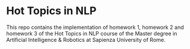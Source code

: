 # Hot Topics in NLP

This repo contains the implementation of homework 1, homework 2 and homework 3 of the Hot Topics in  NLP course of the Master degree in Artificial Intelligence & Robotics at Sapienza University of Rome.
